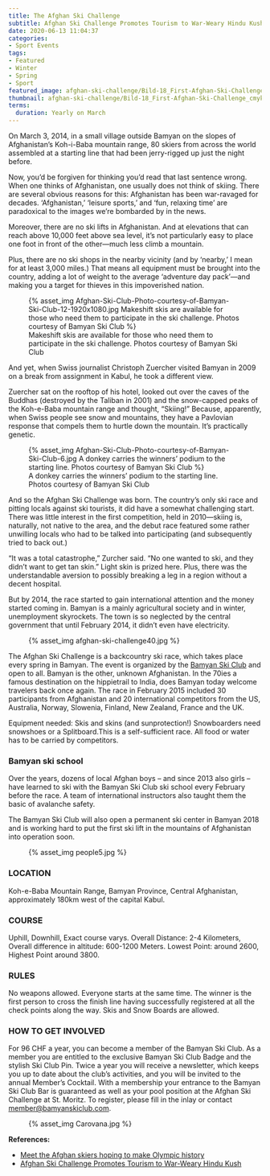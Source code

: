 ```yaml
---
title: The Afghan Ski Challenge
subtitle: Afghan Ski Challenge Promotes Tourism to War-Weary Hindu Kush
date: 2020-06-13 11:04:37
categories:
- Sport Events
tags:
- Featured
- Winter
- Spring
- Sport
featured_image: afghan-ski-challenge/Bild-18_First-Afghan-Ski-Challenge_cmyk.jpg
thumbnail: afghan-ski-challenge/Bild-18_First-Afghan-Ski-Challenge_cmyk.jpg
terms:
  duration: Yearly on March
---
```

On March 3, 2014, in a small village outside Bamyan on the slopes of Afghanistan’s Koh-i-Baba mountain range, 80 skiers from across the world assembled at a starting line that had been jerry-rigged up just the night before.

Now, you’d be forgiven for thinking you’d read that last sentence wrong. When one thinks of Afghanistan, one usually does not think of skiing. There are several obvious reasons for this: Afghanistan has been war-ravaged for decades. ‘Afghanistan,’ ‘leisure sports,’ and ‘fun, relaxing time’ are paradoxical to the images we’re bombarded by in the news.

Moreover, there are no ski lifts in Afghanistan. And at elevations that can reach above 10,000 feet above sea level, it’s not particularly easy to place one foot in front of the other—much less climb a mountain.

Plus, there are no ski shops in the nearby vicinity (and by ‘nearby,’ I mean for at least 3,000 miles.) That means all equipment must be brought into the country, adding a lot of weight to the average ‘adventure day pack’—and making you a target for thieves in this impoverished nation.

<figure>
{% asset_img Afghan-Ski-Club-Photo-courtesy-of-Bamyan-Ski-Club-12-1920x1080.jpg Makeshift skis are available for those who need them to participate in the ski challenge. Photos courtesy of Bamyan Ski Club %}
<figcaption>Makeshift skis are available for those who need them to participate in the ski challenge. Photos courtesy of Bamyan Ski Club</figcaption>
</figure>

And yet, when Swiss journalist Christoph Zuercher visited Bamyan in 2009 on a break from assignment in Kabul, he took a different view.

Zuercher sat on the rooftop of his hotel, looked out over the caves of the Buddhas (destroyed by the Taliban in 2001) and the snow-capped peaks of the Koh-e-Baba mountain range and thought, “Skiing!” Because, apparently, when Swiss people see snow and mountains, they have a Pavlovian response that compels them to hurtle down the mountain. It’s practically genetic.

<figure class=medium>
{% asset_img Afghan-Ski-Club-Photo-courtesy-of-Bamyan-Ski-Club-6.jpg A donkey carries the winners’ podium to the starting line. Photos courtesy of Bamyan Ski Club %}
<figcaption>A donkey carries the winners’ podium to the starting line. Photos courtesy of Bamyan Ski Club</figcaption>
</figure>

And so the Afghan Ski Challenge was born. The country’s only ski race and pitting locals against ski tourists, it did have a somewhat challenging start. There was little interest in the first competition, held in 2010—skiing is, naturally, not native to the area, and the debut race featured some rather unwilling locals who had to be talked into participating (and subsequently tried to back out.)

“It was a total catastrophe,” Zurcher said. “No one wanted to ski, and they didn’t want to get tan skin.” Light skin is prized here. Plus, there was the understandable aversion to possibly breaking a leg in a region without a decent hospital.

But by 2014, the race started to gain international attention and the money started coming in. Bamyan is a mainly agricultural society and in winter, unemployment skyrockets. The town is so neglected by the central government that until February 2014, it didn’t even have electricity.

<figure>
{% asset_img afghan-ski-challenge40.jpg %}
</figure>

The Afghan Ski Challenge is a backcountry ski race, which takes place every spring in Bamyan. The event is organized by the [Bamyan Ski Club](http://bamyanskiclub.com/) and open to all. Bamyan is the other, unknown Afghanistan. In the 70ies a famous destination on the hippietrail to India, does Bamyan today welcome travelers back once again. The race in February 2015 included 30 participants from Afghanistan and 20 international competitors from the US, Australia, Norway, Slowenia, Finland, New Zealand, France and the UK.

Equipment needed: Skis and skins (and sunprotection!) Snowboarders need snowshoes or a Splitboard.This is a self-sufficient race. All food or water has to be carried by competitors.

### Bamyan ski school

Over the years, dozens of local Afghan boys – and since 2013 also girls – have learned to ski with the Bamyan Ski Club ski school every February before the race. A team of international instructors also taught them the basic of avalanche safety.

The Bamyan Ski Club will also open a permanent ski center in Bamyan 2018 and is working hard to put the first ski lift in the mountains of Afghanistan into operation soon.

<figure class=right>
{% asset_img people5.jpg %}
</figure>

### LOCATION

Koh-e-Baba Mountain Range, Bamyan Province, Central Afghanistan, approximately 180km west of the capital Kabul.

### COURSE

Uphill, Downhill, Exact course varys. Overall Distance: 2-4 Kilometers, Overall difference in altitude: 600-1200 Meters. Lowest Point: around 2600, Highest Point around 3800.

### RULES

No weapons allowed. Everyone starts at the same time. The winner is the first person to cross the finish line having successfully registered at all the check points along the way. Skis and Snow Boards are allowed.

### HOW TO GET INVOLVED

For 96 CHF a year, you can become a member of the Bamyan Ski Club. As a member you are entitled to the exclusive Bamyan Ski Club Badge and the stylish Ski Club Pin. Twice a year you will receive a newsletter, which keeps you up to date about the club’s activities, and you will be invited to the annual Member’s Cocktail. With a membership your entrance to the Bamyan Ski Club Bar is guaranteed as well as your pool position at the Afghan Ski Challenge at St. Moritz. To register, please fill in the inlay or contact member@bamyanskiclub.com.

<figure class=medium>
{% asset_img Carovana.jpg %}
</figure>

**References:**

- [Meet the Afghan skiers hoping to make Olympic history](https://adventure.com/afghan-ski-challenge-winter-olympics/)
- [Afghan Ski Challenge Promotes Tourism to War-Weary Hindu Kush](https://www.nationalgeographic.com/news/2012/3/120304-afghan-ski-challenge-promotes-tourism-hindu-kush/)